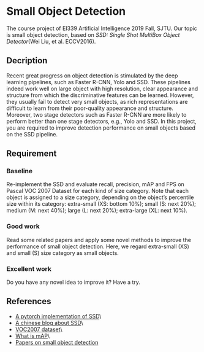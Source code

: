# Small Object Detection
The course project of EI339 Artificial Intelligence 2019 Fall, SJTU. Our topic is small object detection, based on *SSD: Single Shot MultiBox Object Detector*(Wei Liu, et al. ECCV2016).
## Decription
Recent great progress on object detection is stimulated by the deep learning pipelines, such as Faster R-CNN, Yolo and SSD. These pipelines indeed work well on large object with high resolution, clear appearance and structure from which the discriminative features can be learned. However, they usually fail to detect very small objects, as rich representations are difficult to learn from their poor-quality appearance and structure. Moreover, two stage detectors such as Faster R-CNN are more likely to perform better than one stage detectors, e.g., Yolo and SSD. In this project, you are required to improve detection performance on small objects based on the SSD pipeline.
## Requirement
### Baseline
Re-implement the SSD and evaluate recall, precision, mAP and FPS on 
Pascal VOC 2007 Dataset for each kind of size category.
Note that each object is assigned to a size category, depending on the object’s percentile size within its category: extra-small (XS: bottom 10%); small (S: next 20%); medium (M: next 40%); large (L: next 20%); extra-large (XL: next 10%).
### Good work
Read some related papers and apply some novel methods to improve the performance of small object detection. Here, we regard extra-small (XS) and small (S) size category as small objects.
### Excellent work
Do you have any novel idea to improve it? Have a try.
## References
- [A pytorch implementation of SSD](https://github.com/amdegroot/ssd.pytorch)\
- [A chinese blog about SSD](https://blog.csdn.net/weixin_43384257/article/details/93501343)\
- [VOC2007 dataset](http://host.robots.ox.ac.uk/pascal/VOC/voc2007/index.html)\
- [What is mAP](https://www.zhihu.com/question/53405779/answer/419532990)\
- [Papers on small object detection](https://github.com/tjtum-chenlab/SmallObjectDetectionList)